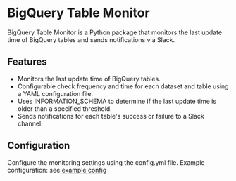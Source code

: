 # BigQuery Table Monitor

BigQuery Table Monitor is a Python package that monitors the last update time of BigQuery tables and sends notifications via Slack.

## Features

- Monitors the last update time of BigQuery tables.
- Configurable check frequency and time for each dataset and table using a YAML configuration file.
- Uses INFORMATION_SCHEMA to determine if the last update time is older than a specified threshold.
- Sends notifications for each table's success or failure to a Slack channel.

## Configuration
Configure the monitoring settings using the config.yml file. Example configuration: see [example config](config/config.yml)